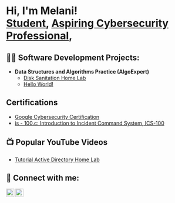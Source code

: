 <h1>Hi, I'm Melani! <br/><a href="https://github.com/Mreyes183">Student</a>, <a href="https://www.linkedin.com/in/MelaniReyes/">Aspiring Cybersecurity Professional</a>, 

<h2>👨‍💻 Software Development Projects:</h2>

- <b>Data Structures and Algorithms Practice (AlgoExpert)</b>
  - [Disk Sanitation Home Lab](https://github.com/Mreyes183/DiskSanitationLab)
  - [Hello World!](https://github.com/Mreyes183/HelloWorld-/blob/main/README.md)
 
 <h2> Certifications</h2>

- [Google Cybersecurity Certification](https://www.credly.com/badges/a7e138f1-8095-434f-b7b0-b6abedbda3ca)
- [is - 100.c: Introduction to Incident Command System, ICS-100](https://drive.google.com/file/d/1KnQZYvDhr0ts0icxleo5xKFwUStblMcE/view)

<h2>📺 Popular YouTube Videos</h2>

- [Tutorial Active Directory Home Lab](https://www.youtube.com/@MelaniReyes-f7v)

<h2> 🤳 Connect with me:</h2>

[<img align="left" alt="MelaniReyes| YouTube" width="22px" src="https://cdn.jsdelivr.net/npm/simple-icons@v3/icons/youtube.svg" />][youtube]
[<img align="left" alt="MelaniReyes | LinkedIn" width="22px" src="https://cdn.jsdelivr.net/npm/simple-icons@v3/icons/linkedin.svg" />][linkedin]

[youtube]: https://www.youtube.com/@MelaniReyes-f7v
[linkedin]: https://www.linkedin.com/in/melani-reyes-9923a2159/

<!--
**Mreyes183/Mreyes183** is a ✨ _special_ ✨ repository because its `README.md` (this file) appears on your GitHub profile.

Here are some ideas to get you started:

- 🔭 I’m currently working on ...
